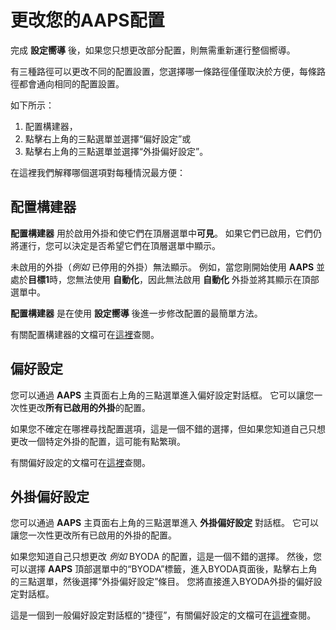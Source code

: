 # 更改您的AAPS配置

完成 **設定嚮導** 後，如果您只想更改部分配置，則無需重新運行整個嚮導。

有三種路徑可以更改不同的配置設置，您選擇哪一條路徑僅僅取決於方便，每條路徑都會通向相同的配置設置。

如下所示：

1. 配置構建器，
2. 點擊右上角的三點選單並選擇“偏好設定”或
3. 點擊右上角的三點選單並選擇“外掛偏好設定”。

在這裡我們解釋哪個選項對每種情況最方便：

## 配置構建器

**配置構建器** 用於啟用外掛和使它們在頂層選單中**可見**。 如果它們已啟用，它們仍將運行，您可以決定是否希望它們在頂層選單中顯示。

未啟用的外掛（_例如_ 已停用的外掛）無法顯示。 例如，當您剛開始使用 **AAPS** 並處於**目標1**時，您無法使用 **自動化**，因此無法啟用 **自動化** 外掛並將其顯示在頂部選單中。

**配置構建器** 是在使用 **設定嚮導** 後進一步修改配置的最簡單方法。

有關配置構建器的文檔可在[這裡](../Configuration/Config-Builder.md)查閱。

## 偏好設定

您可以通過 **AAPS** 主頁面右上角的三點選單進入偏好設定對話框。 它可以讓您一次性更改**所有已啟用的外掛**的配置。

如果您不確定在哪裡尋找配置選項，這是一個不錯的選擇，但如果您知道自己只想更改一個特定外掛的配置，這可能有點繁瑣。

有關偏好設定的文檔可在[這裡](../Configuration/Preferences.md)查閱。

## 外掛偏好設定

您可以通過 **AAPS** 主頁面右上角的三點選單進入 **外掛偏好設定** 對話框。 它可以讓您一次性更改所有已啟用的外掛的配置。

如果您知道自己只想更改 _例如_ BYODA 的配置，這是一個不錯的選擇。 然後，您可以選擇 **AAPS** 頂部選單中的“BYODA”標籤，進入BYODA頁面後，點擊右上角的三點選單，然後選擇“外掛偏好設定”條目。 您將直接進入BYODA外掛的偏好設定對話框。

這是一個到一般偏好設定對話框的“捷徑”，有關偏好設定的文檔可在[這裡](../Configuration/Preferences.md)查閱。
